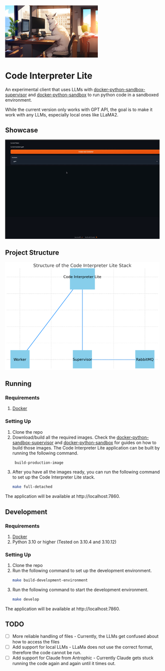 ![Banner Image](docs/banner-image.png)

# Code Interpreter Lite


An experimental client that uses LLMs with [docker-python-sandbox-supervisor](https://github.com/uetuluk/docker-python-sandbox-supervisor) and [docker-python-sandbox](https://github.com/uetuluk/docker-python-sandbox) to run python code in a sandboxed environment.

While the current version only works with GPT API, the goal is to make it work with any LLMs, especially local ones like LLaMA2. 

## Showcase

![Demo GIF](docs/Code%20Interpreter%20Lite%20Demo.gif)

## Project Structure

![Project Structure](docs/structure.png)

## Running

### Requirements

1. [Docker](https://docs.docker.com/get-docker/) 
   
### Setting Up

1. Clone the repo
2. Download/build all the required images. Check the [docker-python-sandbox-supervisor](https://github.com/uetuluk/docker-python-sandbox-supervisor) and [docker-python-sandbox](https://github.com/uetuluk/docker-python-sandbox) for guides on how to build those images. The Code Interpreter Lite application can be built by running the following command.
   ```bash
    build-production-image
   ```
3. After you have all the images ready, you can run the following command to set up the Code Interpreter Lite stack.
   ```bash
   make full-detached
   ```

The application will be available at http://localhost:7860.

## Development

### Requirements

1. [Docker](https://docs.docker.com/get-docker/)
2. Python 3.10 or higher (Tested on 3.10.4 and 3.10.12)

### Setting Up

1. Clone the repo
2. Run the following command to set up the development environment.
   ```bash
   make build-development-environment
   ```
3. Run the following command to start the development environment.
   ```bash
   make develop
   ```

The application will be available at http://localhost:7860.

## TODO
- [ ] More reliable handling of files - Currently, the LLMs get confused about how to access the files
- [ ] Add support for local LLMs - LLaMa does not use the correct format, therefore the code cannot be run.
- [ ] Add support for Claude from Antrophic - Currently Claude gets stuck running the code again and again until it times out.